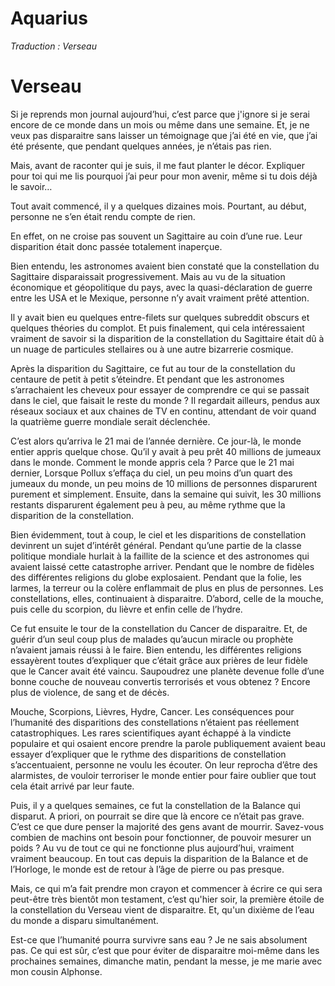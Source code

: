 # Aquarius 

*Traduction : Verseau*

# Verseau

Si je reprends mon journal aujourd’hui, c’est parce que j'ignore si je serai encore de ce monde dans un mois ou même dans une semaine. Et, je ne veux pas disparaitre sans laisser un témoignage que j’ai été en vie, que j’ai été présente, que pendant quelques années, je n’étais pas rien.  

Mais, avant de raconter qui je suis, il me faut planter le décor. Expliquer pour toi qui me lis pourquoi j’ai peur pour mon avenir, même si tu dois déjà le savoir… 

Tout avait commencé, il y a quelques dizaines mois.  Pourtant, au début, personne ne s’en était rendu compte de rien.   

En effet, on ne croise pas souvent un Sagittaire au coin d’une rue. Leur disparition était donc passée totalement inaperçue. 

Bien entendu, les astronomes avaient bien constaté que la constellation du Sagittaire disparaissait progressivement. Mais au vu de la situation économique et géopolitique du pays, avec la quasi-déclaration de guerre entre les USA et le Mexique, personne n’y avait vraiment prêté attention. 

Il y avait bien eu quelques entre-filets sur quelques subreddit obscurs et quelques théories du complot. Et puis finalement, qui cela intéressaient vraiment de savoir si la disparition de la constellation du Sagittaire était dû à un nuage de particules stellaires ou à une autre bizarrerie cosmique. 

Après la disparition du Sagittaire, ce fut au tour de la constellation du centaure de petit à petit s’éteindre. Et pendant que les astronomes s’arrachaient les cheveux pour essayer de comprendre ce qui se passait dans le ciel, que faisait le reste du monde ?  Il regardait ailleurs, pendus aux réseaux sociaux et aux chaines de TV en continu, attendant de voir quand la quatrième guerre mondiale serait déclenchée. 

C’est alors qu’arriva le 21 mai de l’année dernière. Ce jour-là, le monde entier appris quelque chose. Qu’il y avait à peu prêt 40 millions de jumeaux dans le monde. Comment le monde appris cela ? Parce que le 21 mai dernier, Lorsque Pollux s’effaça du ciel, un peu moins d’un quart des jumeaux du monde, un peu moins de 10 millions de personnes disparurent purement et simplement. Ensuite, dans la semaine qui suivit, les 30 millions restants disparurent également peu à peu, au même rythme que la disparition de la constellation. 

Bien évidemment, tout à coup, le ciel et les disparitions de constellation devinrent un sujet d’intérêt général. Pendant qu’une partie de la classe politique mondiale hurlait à la faillite de la science et des astronomes qui avaient laissé cette catastrophe arriver. Pendant que le nombre de fidèles des différentes religions du globe explosaient. Pendant que la folie, les larmes, la terreur ou la colère enflammait de plus en plus de personnes.  Les constellations, elles, continuaient à disparaitre. D’abord, celle de la mouche, puis celle du scorpion, du lièvre et enfin celle de l’hydre. 

Ce fut ensuite le tour de la constellation du Cancer de disparaitre. Et, de guérir d’un seul coup plus de malades qu’aucun miracle ou prophète n’avaient jamais réussi à le faire. Bien entendu, les différentes religions essayèrent toutes d’expliquer que c’était grâce aux prières de leur fidèle que le Cancer avait été vaincu. Saupoudrez une planète devenue folle d’une bonne couche de nouveau convertis terrorisés et vous obtenez ?  Encore plus de violence, de sang et de décès. 

Mouche, Scorpions, Lièvres, Hydre, Cancer. Les conséquences pour l’humanité des disparitions des constellations n’étaient pas réellement catastrophiques. Les rares scientifiques ayant échappé à la vindicte populaire et qui osaient encore prendre la parole publiquement avaient beau essayer d’expliquer que le rythme des disparitions de constellation s’accentuaient, personne ne voulu les écouter. On leur reprocha d’être des alarmistes, de vouloir terroriser le monde entier pour faire oublier que tout cela était arrivé par leur faute.  

Puis, il y a quelques semaines, ce fut la constellation de la Balance qui disparut. A priori, on pourrait se dire que là encore ce n’était pas grave. C’est ce que dure penser la majorité des gens avant de mourrir. Savez-vous combien de machins ont besoin pour fonctionner, de pouvoir mesurer un poids ? Au vu de tout ce qui ne fonctionne plus aujourd’hui, vraiment vraiment beaucoup. En tout cas depuis la disparition de la Balance et de l’Horloge, le monde est de retour à l’âge de pierre ou pas presque. 

Mais, ce qui m’a fait prendre mon crayon et commencer à écrire ce qui sera peut-être très bientôt mon testament, c’est qu'hier soir, la première étoile de la constellation du Verseau vient de disparaitre. Et, qu'un dixième de l’eau du monde a disparu simultanément. 

Est-ce que l’humanité pourra survivre sans eau ?  Je ne sais absolument pas. Ce qui est sûr, c’est que pour éviter de disparaitre moi-même dans les prochaines semaines, dimanche matin, pendant la messe, je me marie avec mon cousin Alphonse. 